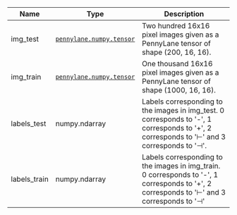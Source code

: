 |Name|Type|Description|
|-|-|-|
|img_test|[`pennylane.numpy.tensor`](https://docs.pennylane.ai/en/stable/code/api/pennylane.numpy.tensor.html)|Two hundred 16x16 pixel images given as a PennyLane tensor of shape (200, 16, 16).|
|img_train|[`pennylane.numpy.tensor`](https://docs.pennylane.ai/en/stable/code/api/pennylane.numpy.tensor.html)|One thousand 16x16 pixel images given as a PennyLane tensor of shape (1000, 16, 16).|
|labels_test|numpy.ndarray|Labels corresponding to the images in img_test. 0 corresponds to '-', 1 corresponds to '+', 2 corresponds to '⊢' and 3 corresponds to '⊣'.|
|labels_train|numpy.ndarray|Labels corresponding to the images in img_train. 0 corresponds to '-', 1 corresponds to '+', 2 corresponds to '⊢' and 3 corresponds to '⊣'|